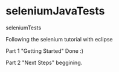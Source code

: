 seleniumJavaTests
=================

seleniumTests

Following the selenium tutorial with eclipse

Part 1 "Getting Started" Done :)

Part 2 "Next Steps" beggining.